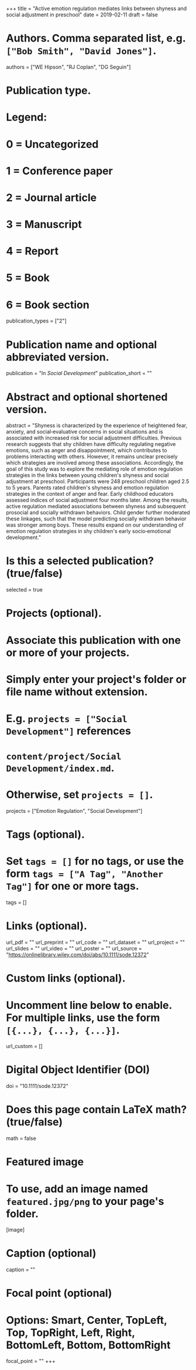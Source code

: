 +++
title = "Active emotion regulation mediates links between shyness and social adjustment in preschool"
date = 2019-02-11
draft = false

# Authors. Comma separated list, e.g. `["Bob Smith", "David Jones"]`.
authors = ["WE Hipson", "RJ Coplan", "DG Seguin"]

# Publication type.
# Legend:
# 0 = Uncategorized
# 1 = Conference paper
# 2 = Journal article
# 3 = Manuscript
# 4 = Report
# 5 = Book
# 6 = Book section
publication_types = ["2"]

# Publication name and optional abbreviated version.
publication = "In *Social Development*"
publication_short = ""

# Abstract and optional shortened version.
abstract = "Shyness is characterized by the experience of heightened fear, anxiety, and social‐evaluative concerns in social situations and is associated with increased risk for social adjustment difficulties. Previous research suggests that shy children have difficulty regulating negative emotions, such as anger and disappointment, which contributes to problems interacting with others. However, it remains unclear precisely which strategies are involved among these associations. Accordingly, the goal of this study was to explore the mediating role of emotion regulation strategies in the links between young children's shyness and social adjustment at preschool. Participants were 248 preschool children aged 2.5 to 5 years. Parents rated children's shyness and emotion regulation strategies in the context of anger and fear. Early childhood educators assessed indices of social adjustment four months later. Among the results, active regulation mediated associations between shyness and subsequent prosocial and socially withdrawn behaviors. Child gender further moderated these linkages, such that the model predicting socially withdrawn behavior was stronger among boys. These results expand on our understanding of emotion regulation strategies in shy children's early socio‐emotional development."

# Is this a selected publication? (true/false)
selected = true

# Projects (optional).
#   Associate this publication with one or more of your projects.
#   Simply enter your project's folder or file name without extension.
#   E.g. `projects = ["Social Development"]` references 
#   `content/project/Social Development/index.md`.
#   Otherwise, set `projects = []`.
projects = ["Emotion Regulation", "Social Development"]

# Tags (optional).
#   Set `tags = []` for no tags, or use the form `tags = ["A Tag", "Another Tag"]` for one or more tags.
tags = []

# Links (optional).
url_pdf = ""
url_preprint = ""
url_code = ""
url_dataset = ""
url_project = ""
url_slides = ""
url_video = ""
url_poster = ""
url_source = "https://onlinelibrary.wiley.com/doi/abs/10.1111/sode.12372"

# Custom links (optional).
#   Uncomment line below to enable. For multiple links, use the form `[{...}, {...}, {...}]`.
url_custom = []

# Digital Object Identifier (DOI)
doi = "10.1111/sode.12372"

# Does this page contain LaTeX math? (true/false)
math = false

# Featured image
# To use, add an image named `featured.jpg/png` to your page's folder. 
[image]
  # Caption (optional)
  caption = ""

  # Focal point (optional)
  # Options: Smart, Center, TopLeft, Top, TopRight, Left, Right, BottomLeft, Bottom, BottomRight
  focal_point = ""
+++
